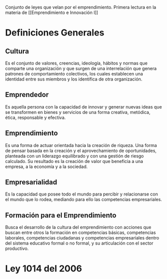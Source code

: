 Conjunto de leyes que velan por el emprendimiento. Primera lectura en la materia de [[Emprendimiento e Innovación I]]

# Definiciones Generales

## Cultura
Es el conjunto de valores, creencias, ideología, hábitos y normas que comparte una organización y que surgen de una interrelación que genera patrones de comportamiento colectivos, los cuales establecen una identidad entre sus miembros y los identifica de otra organización.
## Emprendedor
Es aquella persona con la capacidad de innovar y generar nuevas ideas que se transformen en bienes y servicios de una forma creativa, metódica, ética, responsable y efectiva.
## Emprendimiento
Es una forma de actuar orientada hacia la creación de riqueza. Una forma de pensar basada en la creación y el aprovechamiento de oportunidades, planteada con un liderazgo equilibrado y con una gestión de riesgo calculado. Su resultado es la creación de valor que beneficia a una empresa, a la economía y a la sociedad.
## Empresarialidad
Es la capacidad que posee todo el mundo para percibir y relacionarse con el mundo que lo rodea, mediando para ello las competencias empresariales.
## Formación para el Emprendimiento
Busca el desarrollo de la cultura del emprendimiento con acciones que buscan entre otros la formación en competencias básicas, competencias laborales, competencias ciudadanas y competencias empresariales dentro del sistema educativo formal o no formal, y su articulación con el sector productivo.

# Ley 1014 del 2006
